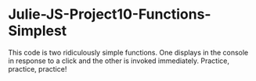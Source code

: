 # Julie-JS-Project10-Functions-Simplest

This code is two ridiculously simple functions. One displays in the console in response to a click and the other is invoked immediately. Practice, practice, practice!
